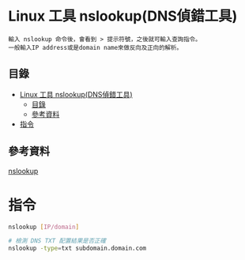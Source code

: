 # Linux 工具 nslookup(DNS偵錯工具)

```
輸入 nslookup 命令後，會看到 > 提示符號，之後就可輸入查詢指令。
一般輸入IP address或是domain name來做反向及正向的解析。
```

## 目錄

- [Linux 工具 nslookup(DNS偵錯工具)](#linux-工具-nslookupdns偵錯工具)
	- [目錄](#目錄)
	- [參考資料](#參考資料)
- [指令](#指令)

## 參考資料

[nslookup](https://ss64.com/bash/nslookup.html)

# 指令

```bash
nslookup [IP/domain]

# 檢測 DNS TXT 配置結果是否正確
nslookup -type=txt subdomain.domain.com
```
